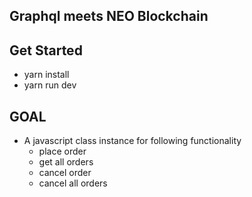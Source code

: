 ## Graphql meets NEO Blockchain

## Get Started

- yarn install
- yarn run dev

## GOAL
- A javascript class instance for following functionality
  - place order
  - get all orders
  - cancel order
  - cancel all orders
